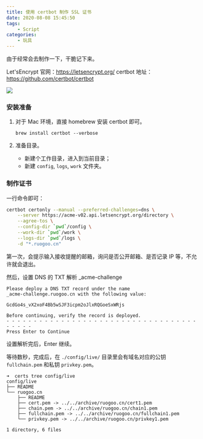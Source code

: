 ```yaml
---
title: 使用 certbot 制作 SSL 证书
date: 2020-08-08 15:45:50
tags:
    - Script
categories:
    - 玩具
---
```


由于经常会去制作一下，干脆记下来。

<!--more-->

Let'sEncrypt 官网：https://letsencrypt.org/
certbot 地址：https://github.com/certbot/certbot

![](https://pico.oss-cn-hangzhou.aliyuncs.com/uPic/GNq2G4.png)

### 安装准备

1. 对于 Mac 环境，直接 homebrew 安装 certbot 即可。

    ```
    brew install certbot --verbose
    ```

2. 准备目录。
    - 新建个工作目录，进入到当前目录；
    - 新建 `config`, `logs`, `work` 文件夹。

### 制作证书

一行命令即可：

```bash
certbot certonly --manual --preferred-challenges=dns \
    --server https://acme-v02.api.letsencrypt.org/directory \
    --agree-tos \
    --config-dir `pwd`/config \
    --work-dir `pwd`/work \
    --logs-dir `pwd`/logs \
    -d "*.ruogoo.cn"
```

第一次，会提示输入接收提醒的邮箱，询问是否公开邮箱、是否记录 IP 等，不允许就会退出。

然后，设置 DNS 的 TXT 解析 \_acme-challenge

```
Please deploy a DNS TXT record under the name
_acme-challenge.ruogoo.cn with the following value:

GcdGo4s_vX2xoF4Bb5wSJF3icpm2oJlxRQGoeSxWRjs

Before continuing, verify the record is deployed.
- - - - - - - - - - - - - - - - - - - - - - - - - - - - - - - - - - - - - - - -
Press Enter to Continue
```

设置解析完后，Enter 继续。

等待数秒，完成后，在 `./config/live/` 目录里会有域名对应的公钥 `fullchain.pem` 和私钥 `privkey.pem`。

```
➜  certs tree config/live
config/live
├── README
└── ruogoo.cn
    ├── README
    ├── cert.pem -> ../../archive/ruogoo.cn/cert1.pem
    ├── chain.pem -> ../../archive/ruogoo.cn/chain1.pem
    ├── fullchain.pem -> ../../archive/ruogoo.cn/fullchain1.pem
    └── privkey.pem -> ../../archive/ruogoo.cn/privkey1.pem

1 directory, 6 files
```

